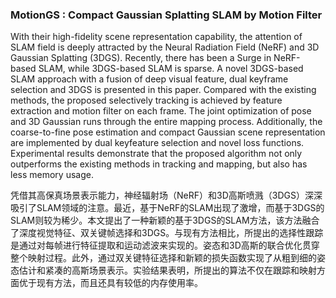 ### MotionGS : Compact Gaussian Splatting SLAM by Motion Filter

With their high-fidelity scene representation capability, the attention of SLAM field is deeply attracted by the Neural Radiation Field (NeRF) and 3D Gaussian Splatting (3DGS). Recently, there has been a Surge in NeRF-based SLAM, while 3DGS-based SLAM is sparse. A novel 3DGS-based SLAM approach with a fusion of deep visual feature, dual keyframe selection and 3DGS is presented in this paper. Compared with the existing methods, the proposed selectively tracking is achieved by feature extraction and motion filter on each frame. The joint optimization of pose and 3D Gaussian runs through the entire mapping process. Additionally, the coarse-to-fine pose estimation and compact Gaussian scene representation are implemented by dual keyfeature selection and novel loss functions. Experimental results demonstrate that the proposed algorithm not only outperforms the existing methods in tracking and mapping, but also has less memory usage.


凭借其高保真场景表示能力，神经辐射场（NeRF）和3D高斯喷溅（3DGS）深深吸引了SLAM领域的注意。最近，基于NeRF的SLAM出现了激增，而基于3DGS的SLAM则较为稀少。本文提出了一种新颖的基于3DGS的SLAM方法，该方法融合了深度视觉特征、双关键帧选择和3DGS。与现有方法相比，所提出的选择性跟踪是通过对每帧进行特征提取和运动滤波来实现的。姿态和3D高斯的联合优化贯穿整个映射过程。此外，通过双关键特征选择和新颖的损失函数实现了从粗到细的姿态估计和紧凑的高斯场景表示。实验结果表明，所提出的算法不仅在跟踪和映射方面优于现有方法，而且还具有较低的内存使用率。
